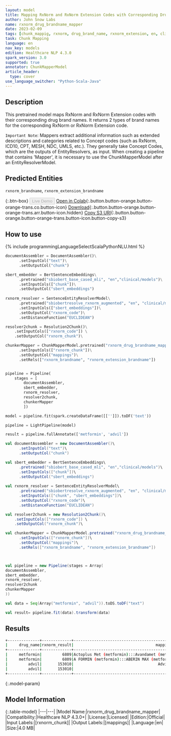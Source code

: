 ```yaml
---
layout: model
title: Mapping RxNorm and RxNorm Extension Codes with Corresponding Drug Brand Names
author: John Snow Labs
name: rxnorm_drug_brandname_mapper
date: 2023-02-09
tags: [chunk_mappig, rxnorm, drug_brand_name, rxnorm_extension, en, clinical, licensed]
task: Chunk Mapping
language: en
nav_key: models
edition: Healthcare NLP 4.3.0
spark_version: 3.0
supported: true
annotator: ChunkMapperModel
article_header:
  type: cover
use_language_switcher: "Python-Scala-Java"
---
```


## Description

This pretrained model maps RxNorm and RxNorm Extension codes with their corresponding drug brand names. It returns 2 types of brand names for the corresponding RxNorm or RxNorm Extension code.

`Important Note`: Mappers extract additional information such as extended descriptions and categories related to Concept codes (such as RxNorm, ICD10, CPT, MESH, NDC, UMLS, etc.). They generally take Concept Codes, which are the outputs of EntityResolvers, as input. When creating a pipeline that contains 'Mapper', it is necessary to use the ChunkMapperModel after an EntityResolverModel.


## Predicted Entities

`rxnorm_brandname`, `rxnorm_extension_brandname`

{:.btn-box}
<button class="button button-orange" disabled>Live Demo</button>
[Open in Colab](https://colab.research.google.com/github/JohnSnowLabs/spark-nlp-workshop/blob/master/tutorials/Certification_Trainings/Healthcare/26.Chunk_Mapping.ipynb){:.button.button-orange.button-orange-trans.co.button-icon}
[Download](https://s3.amazonaws.com/auxdata.johnsnowlabs.com/clinical/models/rxnorm_drug_brandname_mapper_en_4.3.0_3.0_1675966478332.zip){:.button.button-orange.button-orange-trans.arr.button-icon.hidden}
[Copy S3 URI](s3://auxdata.johnsnowlabs.com/clinical/models/rxnorm_drug_brandname_mapper_en_4.3.0_3.0_1675966478332.zip){:.button.button-orange.button-orange-trans.button-icon.button-copy-s3}

## How to use



<div class="tabs-box" markdown="1">
{% include programmingLanguageSelectScalaPythonNLU.html %}

```python
documentAssembler = DocumentAssembler()\
      .setInputCol("text")\
      .setOutputCol("chunk")

sbert_embedder = BertSentenceEmbeddings\
      .pretrained("sbiobert_base_cased_mli", "en","clinical/models")\
      .setInputCols(["chunk"])\
      .setOutputCol("sbert_embeddings")
    
rxnorm_resolver = SentenceEntityResolverModel\
      .pretrained("sbiobertresolve_rxnorm_augmented", "en", "clinical/models")\
      .setInputCols(["sbert_embeddings"])\
      .setOutputCol("rxnorm_code")\
      .setDistanceFunction("EUCLIDEAN")

resolver2chunk = Resolution2Chunk()\
    .setInputCols(["rxnorm_code"]) \
    .setOutputCol("rxnorm_chunk")\

chunkerMapper = ChunkMapperModel.pretrained("rxnorm_drug_brandname_mapper", "en", "clinical/models")\
      .setInputCols(["rxnorm_chunk"])\
      .setOutputCol("mappings")\
      .setRels(["rxnorm_brandname", "rxnorm_extension_brandname"])


pipeline = Pipeline(
    stages = [
        documentAssembler,
        sbert_embedder,
        rxnorm_resolver,
        resolver2chunk,
        chunkerMapper
        ])

model = pipeline.fit(spark.createDataFrame([['']]).toDF('text')) 

pipeline = LightPipeline(model)

result = pipeline.fullAnnotate(['metformin', 'advil'])

```
```scala
val documentAssembler = new DocumentAssembler()\
      .setInputCol("text")\
      .setOutputCol("chunk")

val sbert_embedder = BertSentenceEmbeddings\
      .pretrained("sbiobert_base_cased_mli", "en","clinical/models")\
      .setInputCols(["chunk"])\
      .setOutputCol("sbert_embeddings")
    
val rxnorm_resolver = SentenceEntityResolverModel\
      .pretrained("sbiobertresolve_rxnorm_augmented", "en", "clinical/models")\
      .setInputCols(["chunk", "sbert_embeddings"])\
      .setOutputCol("rxnorm_code")\
      .setDistanceFunction("EUCLIDEAN")

val resolver2chunk = new Resolution2Chunk()\
    .setInputCols(["rxnorm_code"]) \
    .setOutputCol("rxnorm_chunk")\

val chunkerMapper = ChunkMapperModel.pretrained("rxnorm_drug_brandname_mapper", "en", "clinical/models")\
      .setInputCols(["rxnorm_chunk"])\
      .setOutputCol("mappings")\
      .setRels(["rxnorm_brandname", "rxnorm_extension_brandname"])



val pipeline = new Pipeline(stages = Array(
documentAssembler,
sbert_embedder,
rxnorm_resolver,
resolver2chunk
chunkerMapper
))

val data = Seq(Array("metformin", "advil")).toDS.toDF("text")

val result= pipeline.fit(data).transform(data)

```
</div>

## Results

```bash
+--------------+-------------+--------------------------------------------------+--------------------------+
|     drug_name|rxnorm_result|                                    mapping_result|                 relation |
+--------------+-------------+--------------------------------------------------+--------------------------+
|     metformin|         6809|Actoplus Met (metformin):::Avandamet (metformin...|          rxnorm_brandname|
|     metformin|         6809|A FORMIN (metformin):::ABERIN MAX (metformin)::...|rxnorm_extension_brandname|
|         advil|       153010|                                     Advil (Advil)|          rxnorm_brandname|
|         advil|       153010|                                              NONE|rxnorm_extension_brandname|
+--------------+-------------+--------------------------------------------------+--------------------------+
```

{:.model-param}
## Model Information

{:.table-model}
|---|---|
|Model Name:|rxnorm_drug_brandname_mapper|
|Compatibility:|Healthcare NLP 4.3.0+|
|License:|Licensed|
|Edition:|Official|
|Input Labels:|[rxnorm_chunk]|
|Output Labels:|[mappings]|
|Language:|en|
|Size:|4.0 MB|
